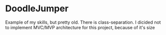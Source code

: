 # DoodleJumper
Example of my skills, but pretty old. There is class-separation. I dicided not to implement MVC/MVP architecture for this project, because of it's size
